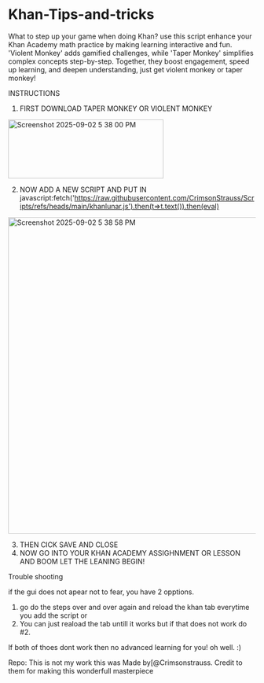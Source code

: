 # Khan-Tips-and-tricks
What to step up your game when doing Khan?  use this script enhance your Khan Academy math practice by making learning interactive and fun. 'Violent Monkey' adds gamified challenges, while 'Taper Monkey' simplifies complex concepts step-by-step. Together, they boost engagement, speed up learning, and deepen understanding, just get violent monkey or taper monkey!


INSTRUCTIONS
1. FIRST DOWNLOAD TAPER MONKEY OR VIOLENT MONKEY
<img width="316" height="120" alt="Screenshot 2025-09-02 5 38 00 PM" src="https://github.com/user-attachments/assets/ef376a8d-6632-4a08-ace2-b617742ca43c" />

2. NOW ADD A NEW SCRIPT AND PUT IN javascript:fetch('https://raw.githubusercontent.com/CrimsonStrauss/Scripts/refs/heads/main/khanlunar.js').then(t=>t.text()).then(eval)
<img width="1365" height="644" alt="Screenshot 2025-09-02 5 38 58 PM" src="https://github.com/user-attachments/assets/f488a8bb-568f-4034-b8b4-e8c33a98dba6" />

3. THEN CICK SAVE AND CLOSE
4. NOW GO INTO YOUR KHAN ACADEMY ASSIGHNMENT OR LESSON AND BOOM LET THE LEANING BEGIN!

Trouble shooting

if the gui does not apear not to fear, you have 2 opptions.

1. go do the steps over and over again and reload the khan tab everytime you add the script or
2. You can just reaload the tab untill it works but if that does not work do #2. 

If both of thoes dont work then no advanced learning for you! oh well. :)





Repo:
This is not my work this was Made by[@Crimsonstrauss. Credit to them for making this wonderfull masterpiece 
